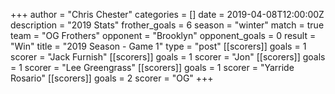 +++
author = "Chris Chester"
categories = []
date = 2019-04-08T12:00:00Z
description = "2019 Stats"
frother_goals = 6
season = "winter"
match = true
team = "OG Frothers"
opponent = "Brooklyn"
opponent_goals = 0
result = "Win"
title = "2019 Season - Game 1"
type = "post"
[[scorers]]
goals = 1
scorer = "Jack Furnish"
[[scorers]]
goals = 1
scorer = "Jon"
[[scorers]]
goals = 1
scorer = "Lee Greengrass"
[[scorers]]
goals = 1
scorer = "Yarride Rosario"
[[scorers]]
goals = 2
scorer = "OG"
+++